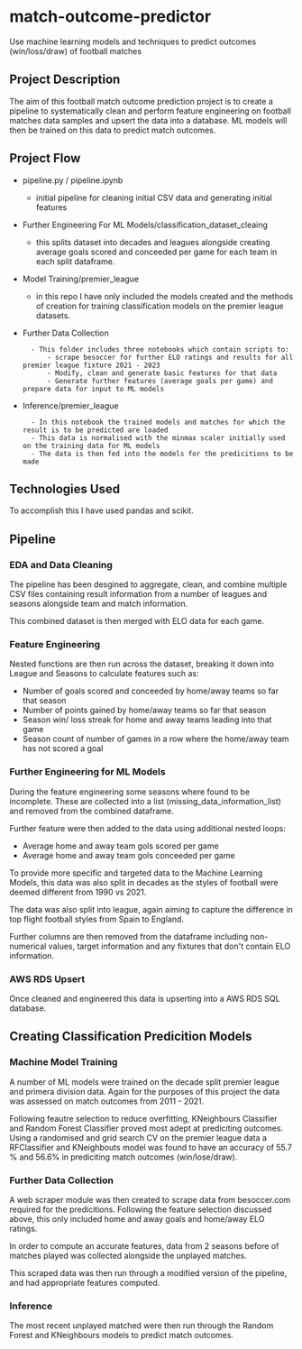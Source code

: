 # match-outcome-predictor
Use machine learning models and techniques to predict outcomes (win/loss/draw) of football matches

## Project Description

The aim of this football match outcome prediction project is to create a pipeline to systematically clean and perform feature engineering on football matches data samples and upsert the data into a database. ML models will then be trained on this data to predict match outcomes.

## Project Flow

* pipeline.py / pipeline.ipynb

    - initial pipeline for cleaning initial CSV data and generating initial features
    
* Further Engineering For ML Models/classification_dataset_cleaing 

    - this splits dataset into decades and leagues alongside creating average goals scored and conceeded per game for each team in each split dataframe.
    
* Model Training/premier_league 

    - in this repo I have only included the models created and the methods of creation for training classification models on the premier league datasets.
    
* Further Data Collection 

        - This folder includes three notebooks which contain scripts to:
            - scrape besoccer for further ELO ratings and results for all premier league fixture 2021 - 2023
            - Modify, clean and generate basic features for that data
            - Generate further features (average goals per game) and prepare data for input to ML models

* Inference/premier_league

        - In this notebook the trained models and matches for which the result is to be predicted are loaded
        - This data is normalised with the minmax scaler initially used on the training data for ML models
        - The data is then fed into the models for the predicitions to be made
## Technologies Used

To accomplish this I have used pandas and scikit.

## Pipeline

### EDA and Data Cleaning

The pipeline has been desgined to aggregate, clean, and combine multiple CSV files containing result information from a number of leagues and seasons alongside team and match information. 

This combined dataset is then merged with ELO data for each game.

### Feature Engineering

Nested functions are then run across the dataset, breaking it down into League and Seasons to calculate features such as:

* Number of goals scored and conceeded by home/away teams so far that season
* Number of points gained by home/away teams so far that season
* Season win/ loss streak for home and away teams leading into that game
* Season count of number of games in a row where the home/away team has not scored a goal

### Further Engineering for ML Models

During the feature engineering some seasons where found to be incomplete. These are collected into a list (missing_data_information_list) and removed from the combined dataframe.

Further feature were then added to the data using additional nested loops:

* Average home and away team gols scored per game
* Average home and away team gols conceeded per game

To provide more specific and targeted data to the Machine Learning Models, this data was also split in decades as the styles of football were deemed different from 1990 vs 2021.

The data was also split into league, again aiming to capture the difference in top flight football styles from Spain to England.

Further columns are then removed from the dataframe including non-numerical values, target information and any fixtures that don't contain ELO information.

### AWS RDS Upsert

Once cleaned and engineered this data is upserting into a AWS RDS SQL database.

## Creating Classification Predicition Models

### Machine Model Training

A number of ML models were trained on the decade split premier league and primera division data. Again for the purposes of this project the data was assessed on match outcomes from 2011 - 2021.

Following feautre selection to reduce overfitting, KNeighbours Classifier and Random Forest Classifier proved most adept at prediciting outcomes. Using a randomised and grid search CV on the premier league data a RFClassifier and KNeighbouts model was found to have an accuracy of 55.7 % and 56.6%  in prediciting match outcomes (win/lose/draw).


### Further Data Collection

A web scraper module was then created to scrape data from besoccer.com required for the predicitions. Following the feature selection discussed above, this only included home and away goals and home/away ELO ratings.

In order to compute an accurate features, data from 2 seasons before of matches played was collected alongside the unplayed matches.

This scraped data was then run through a modified version of the pipeline, and had appropriate features computed.

### Inference

The most recent unplayed matched were then run through the Random Forest and KNeighbours models to predict match outcomes.




